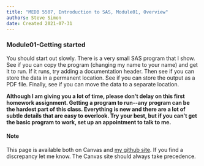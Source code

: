 ```yaml
---
title: "MEDB 5507, Introduction to SAS, Module01, Overview"
authors: Steve Simon
date: Created 2021-07-31
---
```


### Module01-Getting started

You should start out slowly. There is a very small SAS program that I show. See if you can copy the program (changing my name to your name) and get it to run. If it runs, try adding a documentation header. Then see if you can store the data in a permanent location. See if you can store the output as a PDF file. Finally, see if you can move the data to a separate location.

**Although I am giving you a lot of time, please don't delay on this first homework assignment. Getting a program to run--any program can be the hardest part of this class. Everything is new and there are a lot of subtle details that are easy to overlook. Try your best, but if you can't get the basic program to work, set up an appointment to talk to me.**

#### Note

This page is available both on Canvas and [my github site][git0]. If you find a discrepancy let me know. The Canvas site should always take precedence.

[git0]: https://github.com/pmean/introduction-to-SAS/blob/master/modules/5507-01-overview.md

